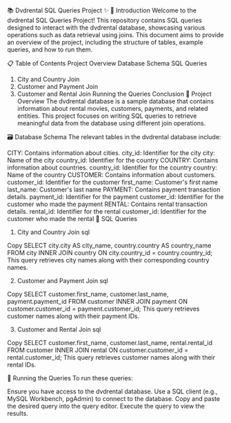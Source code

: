 📚 Dvdrental SQL Queries Project ✨
🌟 Introduction
Welcome to the dvdrental SQL Queries Project! This repository contains SQL queries designed to interact with the dvdrental database, showcasing various operations such as data retrieval using joins. This document aims to provide an overview of the project, including the structure of tables, example queries, and how to run them.

📋 Table of Contents
Project Overview
Database Schema
SQL Queries
1. City and Country Join
2. Customer and Payment Join
3. Customer and Rental Join
Running the Queries
Conclusion
📂 Project Overview
The dvdrental database is a sample database that contains information about rental movies, customers, payments, and related entities. This project focuses on writing SQL queries to retrieve meaningful data from the database using different join operations.

🗃️ Database Schema
The relevant tables in the dvdrental database include:

CITY: Contains information about cities.
city_id: Identifier for the city
city: Name of the city
country_id: Identifier for the country
COUNTRY: Contains information about countries.
country_id: Identifier for the country
country: Name of the country
CUSTOMER: Contains information about customers.
customer_id: Identifier for the customer
first_name: Customer's first name
last_name: Customer's last name
PAYMENT: Contains payment transaction details.
payment_id: Identifier for the payment
customer_id: Identifier for the customer who made the payment
RENTAL: Contains rental transaction details.
rental_id: Identifier for the rental
customer_id: Identifier for the customer who made the rental
📝 SQL Queries
1. City and Country Join
sql

Copy
SELECT 
    city.city AS city_name, 
    country.country AS country_name
FROM 
    city
INNER JOIN 
    country ON city.country_id = country.country_id;
This query retrieves city names along with their corresponding country names.

2. Customer and Payment Join
sql

Copy
SELECT 
    customer.first_name, 
    customer.last_name, 
    payment.payment_id
FROM 
    customer
INNER JOIN 
    payment ON customer.customer_id = payment.customer_id;
This query retrieves customer names along with their payment IDs.

3. Customer and Rental Join
sql

Copy
SELECT 
    customer.first_name, 
    customer.last_name, 
    rental.rental_id
FROM 
    customer
INNER JOIN 
    rental ON customer.customer_id = rental.customer_id;
This query retrieves customer names along with their rental IDs.

🏃 Running the Queries
To run these queries:

Ensure you have access to the dvdrental database.
Use a SQL client (e.g., MySQL Workbench, pgAdmin) to connect to the database.
Copy and paste the desired query into the query editor.
Execute the query to view the results.
